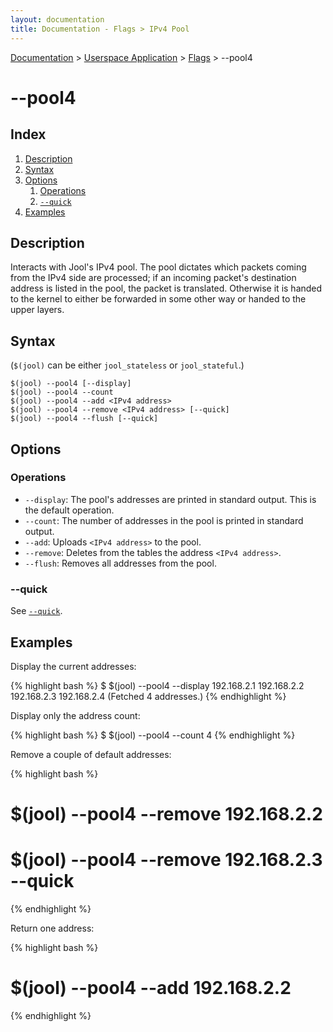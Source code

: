 ```yaml
---
layout: documentation
title: Documentation - Flags > IPv4 Pool
---
```


[Documentation](doc-index.html) > [Userspace Application](doc-index.html#userspace-application) > [Flags](usr-flags.html) > \--pool4

# \--pool4

## Index

1. [Description](#description)
2. [Syntax](#syntax)
3. [Options](#options)
   1. [Operations](#operations)
   2. [`--quick`](#quick)
4. [Examples](#examples)

## Description

Interacts with Jool's IPv4 pool. The pool dictates which packets coming from the IPv4 side are processed; if an incoming packet's destination address is listed in the pool, the packet is translated. Otherwise it is handed to the kernel to either be forwarded in some other way or handed to the upper layers.

## Syntax

(`$(jool)` can be either `jool_stateless` or `jool_stateful`.)

	$(jool) --pool4 [--display]
	$(jool) --pool4 --count
	$(jool) --pool4 --add <IPv4 address>
	$(jool) --pool4 --remove <IPv4 address> [--quick]
	$(jool) --pool4 --flush [--quick]

## Options

### Operations

* `--display`: The pool's addresses are printed in standard output. This is the default operation.
* `--count`: The number of addresses in the pool is printed in standard output.
* `--add`: Uploads `<IPv4 address>` to the pool.
* `--remove`: Deletes from the tables the address `<IPv4 address>`.
* `--flush`: Removes all addresses from the pool.

### \--quick

See [`--quick`](usr-flags-quick.html).

## Examples

Display the current addresses:

{% highlight bash %}
$ $(jool) --pool4 --display
192.168.2.1
192.168.2.2
192.168.2.3
192.168.2.4
  (Fetched 4 addresses.)
{% endhighlight %}

Display only the address count:

{% highlight bash %}
$ $(jool) --pool4 --count
4
{% endhighlight %}

Remove a couple of default addresses:

{% highlight bash %}
# $(jool) --pool4 --remove 192.168.2.2
# $(jool) --pool4 --remove 192.168.2.3 --quick
{% endhighlight %}

Return one address:

{% highlight bash %}
# $(jool) --pool4 --add 192.168.2.2
{% endhighlight %}

